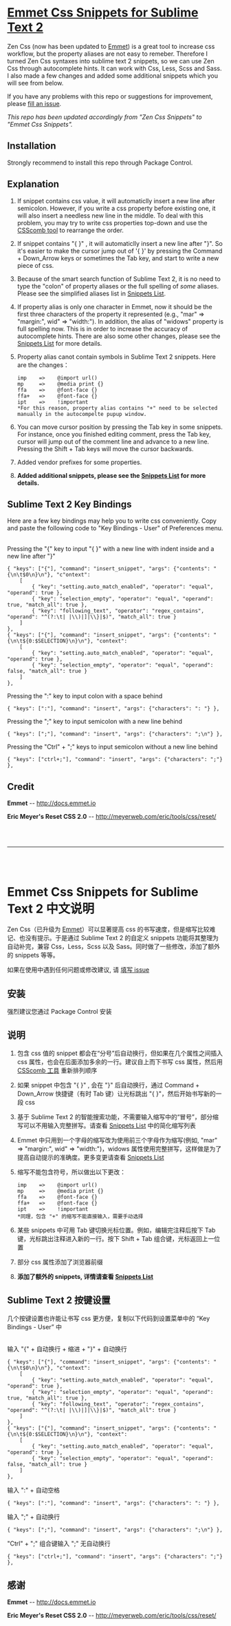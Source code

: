 # [Emmet Css Snippets for Sublime Text 2](https://github.com/P233/Emmet-Css-Snippets-for-Sublime-Text-2)

Zen Css (now has been updated to [Emmet](http://docs.emmet.io)) is a great tool to increase css workflow, but the property aliases are not easy to remeber. Therefore I turned Zen Css syntaxes into sublime text 2 snippets, so we can use Zen Css through autocomplete hints. It can work with Css, Less, Scss and Sass. I also made a few changes and added some additional snippets which you will see from below.

If you have any problems with this repo or suggestions for improvement, please [fill an issue](https://github.com/P233/Emmet-Css-Snippets-for-Sublime-Text-2/issues).

*This repo has been updated accordingly from "Zen Css Snippets" to "Emmet Css Snippets".*

## Installation
Strongly recommend to install this repo through Package Control.


## Explanation
1. If snippet contains css value, it will automaticlly insert a new line after semicolon. However, if you write a css property before existing one, it will also insert a needless new line in the middle. To deal with this problem, you may try to write css properties top-down and use the [CSScomb tool](http://csscomb.com) to rearrange the order.

2. If snippet contains "{ }" , it will automaticlly insert a new line after "}". So it's easier to make the cursor jump out of '{ }' by pressing the Command + Down_Arrow keys or sometimes the Tab key, and start to write a new piece of css.

3. Because of the smart search function of Sublime Text 2, it is no need to type the "colon" of property aliases or the full spelling of *some* aliases. Please see the simplified aliases list in [Snippets List](https://github.com/P233/Emmet-Css-Snippets-for-Sublime-Text-2/blob/master/Snippets%20List.md).

4. If property alias is only one character in Emmet, now it should be the first three characters of the property it represented (e.g., "mar" => "margin:", wid" => "width:"). In addition, the alias of "widows" property is full spelling now. This is in order to increase the accuracy of autocomplete hints. There are also some other changes, please see the [Snippets List](https://github.com/P233/Emmet-Css-Snippets-for-Sublime-Text-2/blob/master/Snippets%20List.md) for more details.

5. Property alias canot contain symbols in Sublime Text 2 snippets. Here are the changes：

	```
	imp    =>    @import url()
	mp     =>    @media print {}
	ffa    =>    @font-face {}
	ffa+   =>    @font-face {}
	ipt    =>    !important
	*For this reason, property alias contains "+" need to be selected manually in the autocompelte pupup window.
	```

6. You can move cursor position by pressing the Tab key in some snippets. For instance, once you finished editing comment, press the Tab key, cursor will jump out of the comment line and advance to a new line. Pressing the Shift + Tab keys will move the cursor backwards.

7. Added vendor prefixes for some properties. 

8. **Added additional snippets, please see the [Snippets List](https://github.com/P233/Emmet-Css-Snippets-for-Sublime-Text-2/blob/master/Snippets%20List.md) for more details.**



## Sublime Text 2 Key Bindings
Here are a few key bindings may help you to write css conveniently. Copy and paste the following code to "Key Bindings - User" of Preferences menu.

<br>
Pressing the "{" key to input "{ }" with a new line with indent inside and a new line after "}"

```
{ "keys": ["{"], "command": "insert_snippet", "args": {"contents": " {\n\t$0\n}\n"}, "c"ontext":
    [
        { "key": "setting.auto_match_enabled", "operator": "equal", "operand": true },
        { "key": "selection_empty", "operator": "equal", "operand": true, "match_all": true },
        { "key": "following_text", "operator": "regex_contains", "operand": "^(?:\t| |\\)|]|\\}|$)", "match_all": true }
    ]
},
{ "keys": ["{"], "command": "insert_snippet", "args": {"contents": " {\n\t${0:$SELECTION}\n}\n"}, "context":
    [
        { "key": "setting.auto_match_enabled", "operator": "equal", "operand": true },
        { "key": "selection_empty", "operator": "equal", "operand": false, "match_all": true }
    ]
},
```

Pressing the ":" key to input colon with a space behind

```
{ "keys": [":"], "command": "insert", "args": {"characters": ": "} },
```

Pressing the ";" key to input semicolon with a new line behind

```
{ "keys": [";"], "command": "insert", "args": {"characters": ";\n"} },
```

Pressing the "Ctrl" + ";" keys to input semicolon without a new line behind

```
{ "keys": ["ctrl+;"], "command": "insert", "args": {"characters": ";"} },
```

## Credit
**Emmet** -- http://docs.emmet.io

**Eric Meyer's Reset CSS 2.0** -- http://meyerweb.com/eric/tools/css/reset/

<br/><br/>

---

<br/><br/>
# Emmet Css Snippets for Sublime Text 2 中文说明

Zen Css（已升级为 [Emmet](http://docs.emmet.io)）可以显著提高 css 的书写速度，但是缩写比较难记、也没有提示。于是通过 Sublime Text 2 的自定义 snippets 功能将其整理为自动补完，兼容 Css，Less，Scss 以及 Sass。同时做了一些修改，添加了额外的 snippets 等等。

如果在使用中遇到任何问题或修改建议, 请 [填写 issue](https://github.com/P233/Emmet-Css-Snippets-for-Sublime-Text-2/issues)

## 安装
强烈建议您通过 Package Control 安装


## 说明
1. 包含 css 值的 snippet 都会在“分号”后自动换行，但如果在几个属性之间插入 css 属性，也会在后面添加多余的一行。建议自上而下书写 css 属性，然后用 [CSScomb 工具](http://csscomb.com) 重新排列顺序

2. 如果 snippet 中包含 "{ }" , 会在 "}" 后自动换行，通过 Command + Down_Arrow 快捷键（有时 Tab 键）让光标跳出 "{ }"，然后开始书写新的一段 css

3. 基于 Sublime Text 2 的智能搜索功能，不需要输入缩写中的“冒号”，部分缩写可以不用输入完整拼写。请查看 [Snippets List](https://github.com/P233/Emmet-Css-Snippets-for-Sublime-Text-2/blob/master/Snippets%20List.md) 中的简化缩写列表

4. Emmet 中只用到一个字母的缩写改为使用前三个字母作为缩写(例如, "mar" => "margin:", wid" => "width:")，widows 属性使用完整拼写，这样做是为了提高自动提示的准确度。更多变更请查看 [Snippets List](https://github.com/P233/Emmet-Css-Snippets-for-Sublime-Text-2/blob/master/Snippets%20List.md)

5. 缩写不能包含符号，所以做出以下更改：

	```
	imp    =>    @import url()
	mp     =>    @media print {}
	ffa    =>    @font-face {}
	ffa+   =>    @font-face {}
	ipt    =>    !important
	*同理，包含 "+" 的缩写不能直接输入，需要手动选择
	```

6. 某些 snippets 中可用 Tab 键切换光标位置。例如，编辑完注释后按下 Tab 键，光标跳出注释进入新的一行。按下 Shift + Tab 组合键，光标返回上一位置

7. 部分 css 属性添加了浏览器前缀

8. **添加了额外的 snippets, 详情请查看 [Snippets List](https://github.com/P233/Emmet-Css-Snippets-for-Sublime-Text-2/blob/master/Snippets%20List.md)**



## Sublime Text 2 按键设置
几个按键设置也许能让书写 css 更方便，复制以下代码到设置菜单中的 “Key Bindings - User” 中

<br>
输入 "{" + 自动换行 + 缩进 + "}" + 自动换行

```
{ "keys": ["{"], "command": "insert_snippet", "args": {"contents": " {\n\t$0\n}\n"}, "c"ontext":
    [
        { "key": "setting.auto_match_enabled", "operator": "equal", "operand": true },
        { "key": "selection_empty", "operator": "equal", "operand": true, "match_all": true },
        { "key": "following_text", "operator": "regex_contains", "operand": "^(?:\t| |\\)|]|\\}|$)", "match_all": true }
    ]
},
{ "keys": ["{"], "command": "insert_snippet", "args": {"contents": " {\n\t${0:$SELECTION}\n}\n"}, "context":
    [
        { "key": "setting.auto_match_enabled", "operator": "equal", "operand": true },
        { "key": "selection_empty", "operator": "equal", "operand": false, "match_all": true }
    ]
},
```

输入 ":" + 自动空格

```
{ "keys": [":"], "command": "insert", "args": {"characters": ": "} },
```

输入 ";" + 自动换行

```
{ "keys": [";"], "command": "insert", "args": {"characters": ";\n"} },
```

"Ctrl" + ";" 组合键输入 ";" 无自动换行

```
{ "keys": ["ctrl+;"], "command": "insert", "args": {"characters": ";"} },
```

## 感谢
**Emmet** -- http://docs.emmet.io

**Eric Meyer's Reset CSS 2.0** -- http://meyerweb.com/eric/tools/css/reset/